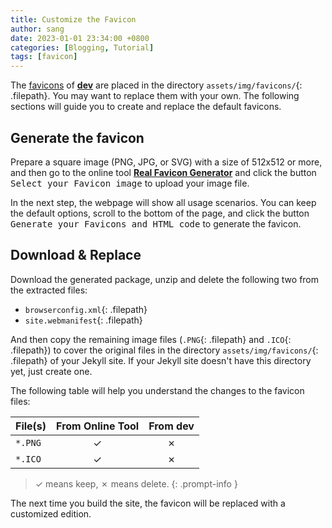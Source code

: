 ```yaml
---
title: Customize the Favicon
author: sang
date: 2023-01-01 23:34:00 +0800
categories: [Blogging, Tutorial]
tags: [favicon]
---
```


The [favicons](https://www.favicon-generator.org/about/) of [**dev**](https://github.com/smlee/dev/) are placed in the directory `assets/img/favicons/`{: .filepath}. You may want to replace them with your own. The following sections will guide you to create and replace the default favicons.

## Generate the favicon

Prepare a square image (PNG, JPG, or SVG) with a size of 512x512 or more, and then go to the online tool [**Real Favicon Generator**](https://realfavicongenerator.net/) and click the button <kbd>Select your Favicon image</kbd> to upload your image file.

In the next step, the webpage will show all usage scenarios. You can keep the default options, scroll to the bottom of the page, and click the button <kbd>Generate your Favicons and HTML code</kbd> to generate the favicon.

## Download & Replace

Download the generated package, unzip and delete the following two from the extracted files:

- `browserconfig.xml`{: .filepath}
- `site.webmanifest`{: .filepath}

And then copy the remaining image files (`.PNG`{: .filepath} and `.ICO`{: .filepath}) to cover the original files in the directory `assets/img/favicons/`{: .filepath} of your Jekyll site. If your Jekyll site doesn't have this directory yet, just create one.

The following table will help you understand the changes to the favicon files:

| File(s)             | From Online Tool                  | From dev |
|---------------------|:---------------------------------:|:--------:|
| `*.PNG`             | ✓                                 | ✗        |
| `*.ICO`             | ✓                                 | ✗        |

>  ✓ means keep, ✗ means delete.
{: .prompt-info }

The next time you build the site, the favicon will be replaced with a customized edition.
